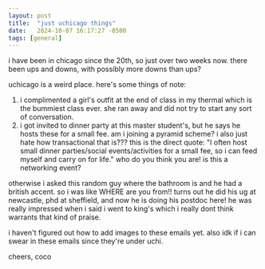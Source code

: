 ```yaml
---
layout: post
title:  "just uchicago things"
date:   2024-10-07 16:17:27 -0500
tags: [general]
---
```

i have been in chicago since the 20th, so just over two weeks now. there been
ups and downs, with possibly more downs than ups?

uchicago is a weird place. here's some things of note:
1. i complimented a girl's outfit at the end of class in my thermal which is
the bummiest class ever. she ran away and did not try to start any sort of
conversation.
2. i got invited to dinner party at this master student's, but he says he
hosts these for a small fee. am i joining a pyramid scheme? i also just hate
how transactional that is??? this is the direct quote:
"I often host small dinner parties/social events/activities for a small fee,
so i can feed myself and carry on for life."
who do you think you are! is this a networking event?

otherwise i asked this random guy where the bathroom is and he had a british
accent. so i was like WHERE are you from!! turns out he did his ug at
newcastle, phd at sheffield, and now he is doing his postdoc here! he was
really impressed when i said i went to king's which i really dont think
warrants that kind of praise.

i haven't figured out how to add images to these emails yet. also idk if i can
swear in these emails since they're under uchi.

cheers,
coco
